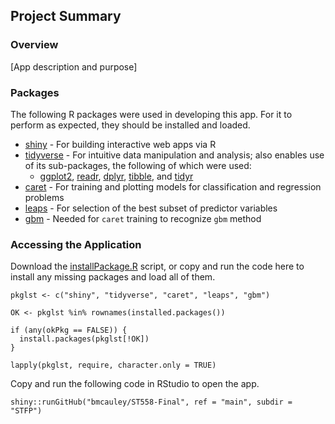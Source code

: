 ## Project Summary

### Overview

[App description and purpose]

### Packages

The following R packages were used in developing this app. For it to perform as expected, they should be installed and loaded.

- [shiny](https://shiny.rstudio.com/) - For building interactive web apps via R
- [tidyverse](https://www.tidyverse.org/) - For intuitive data manipulation and analysis; also enables use of its sub-packages, the following of which were used:
   - [ggplot2](https://ggplot2.tidyverse.org/), [readr](https://readr.tidyverse.org/), [dplyr](https://dplyr.tidyverse.org/), [tibble](https://tibble.tidyverse.org/), and [tidyr](https://tidyr.tidyverse.org/)
- [caret](https://github.com/topepo/caret/) - For training and plotting models for classification and regression problems
- [leaps](https://www.rdocumentation.org/packages/leaps/versions/3.1/topics/leaps) - For selection of the best subset of predictor variables 
- [gbm](https://github.com/gbm-developers/gbm#readme) - Needed for `caret` training to recognize `gbm` method

### Accessing the Application

Download the [installPackage.R](installPackage.R) script, or copy and run the code here to install any missing packages and load all of them.

```
pkglst <- c("shiny", "tidyverse", "caret", "leaps", "gbm")

OK <- pkglst %in% rownames(installed.packages())

if (any(okPkg == FALSE)) {
  install.packages(pkglst[!OK])
}

lapply(pkglst, require, character.only = TRUE)

```

Copy and run the following code in RStudio to open the app.

```
shiny::runGitHub("bmcauley/ST558-Final", ref = "main", subdir = "STFP")
```
